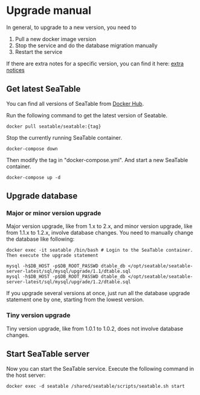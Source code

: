 # Upgrade manual

In general, to upgrade to a new version, you need to

1. Pull a new docker image version
2. Stop the service and do the database migration manually
3. Restart the service 

If there are extra notes for a specific version, you can find it here: [extra notices](./extra-upgrade-notice.md)


## Get latest SeaTable

You can find all versions of SeaTable from [Docker Hub](https://hub.docker.com/r/seatable/seatable/tags).

Run the following command to get the latest version of Seatable.

```
docker pull seatable/seatable:{tag}

```

Stop the currently running SeaTable container.

```
docker-compose down

```

Then modify the tag in "docker-compose.yml". And start a new SeaTable container.

```
docker-compose up -d

```

## Upgrade database

### Major or minor version upgrade

Major version upgrade, like from 1.x to 2.x, and minor version upgrade, like from 1.1.x to 1.2.x, involve database changes. You need to manually change the database like following:

```
docker exec -it seatable /bin/bash # Login to the SeaTable container. Then execute the upgrade statement

mysql -h$DB_HOST -p$DB_ROOT_PASSWD dtable_db </opt/seatable/seatable-server-latest/sql/mysql/upgrade/1.1/dtable.sql
mysql -h$DB_HOST -p$DB_ROOT_PASSWD dtable_db </opt/seatable/seatable-server-latest/sql/mysql/upgrade/1.2/dtable.sql

```

If you upgrade several versions at once, just run all the database upgrade statement one by one, starting from the lowest version.

### Tiny version upgrade

Tiny version upgrade, like from 1.0.1 to 1.0.2, does not involve database changes.

## Start SeaTable server

Now you can start the SeaTable service. Execute the following command in the host server:

```
docker exec -d seatable /shared/seatable/scripts/seatable.sh start

```


